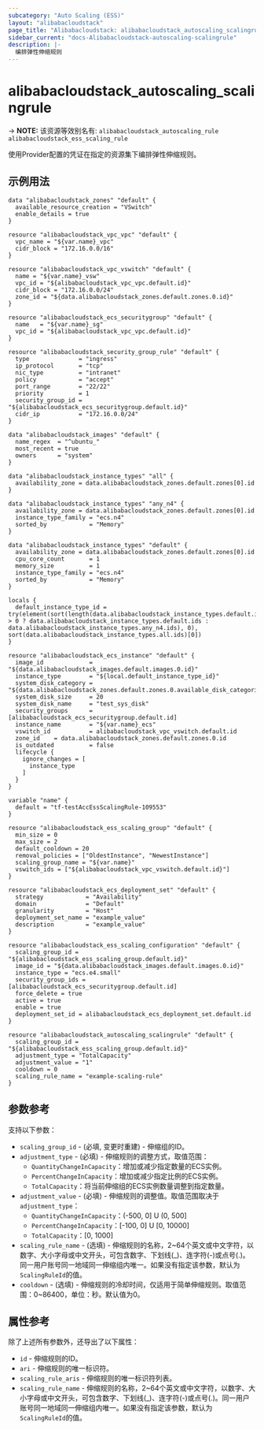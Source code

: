 ```yaml
---
subcategory: "Auto Scaling (ESS)"
layout: "alibabacloudstack"
page_title: "Alibabacloudstack: alibabacloudstack_autoscaling_scalingrule"
sidebar_current: "docs-Alibabacloudstack-autoscaling-scalingrule"
description: |- 
  编排弹性伸缩规则
---
```


# alibabacloudstack_autoscaling_scalingrule
-> **NOTE:** 该资源等效别名有: `alibabacloudstack_autoscaling_rule` `alibabacloudstack_ess_scaling_rule`

使用Provider配置的凭证在指定的资源集下编排弹性伸缩规则。

## 示例用法

```hcl
data "alibabacloudstack_zones" "default" {
  available_resource_creation = "VSwitch"
  enable_details = true
}

resource "alibabacloudstack_vpc_vpc" "default" {
  vpc_name = "${var.name}_vpc"
  cidr_block = "172.16.0.0/16"
}

resource "alibabacloudstack_vpc_vswitch" "default" {
  name = "${var.name}_vsw"
  vpc_id = "${alibabacloudstack_vpc_vpc.default.id}"
  cidr_block = "172.16.0.0/24"
  zone_id = "${data.alibabacloudstack_zones.default.zones.0.id}"
}

resource "alibabacloudstack_ecs_securitygroup" "default" {
  name   = "${var.name}_sg"
  vpc_id = "${alibabacloudstack_vpc_vpc.default.id}"
}

resource "alibabacloudstack_security_group_rule" "default" {
  type              = "ingress"
  ip_protocol       = "tcp"
  nic_type          = "intranet"
  policy            = "accept"
  port_range        = "22/22"
  priority          = 1
  security_group_id = "${alibabacloudstack_ecs_securitygroup.default.id}"
  cidr_ip           = "172.16.0.0/24"
}

data "alibabacloudstack_images" "default" {
  name_regex  = "^ubuntu_"
  most_recent = true
  owners      = "system"
}

data "alibabacloudstack_instance_types" "all" {
  availability_zone = data.alibabacloudstack_zones.default.zones[0].id
}

data "alibabacloudstack_instance_types" "any_n4" {
  availability_zone = data.alibabacloudstack_zones.default.zones[0].id
  instance_type_family = "ecs.n4"
  sorted_by            = "Memory"
}

data "alibabacloudstack_instance_types" "default" {
  availability_zone = data.alibabacloudstack_zones.default.zones[0].id
  cpu_core_count       = 1
  memory_size          = 1
  instance_type_family = "ecs.n4"
  sorted_by            = "Memory"
}

locals {
  default_instance_type_id = try(element(sort(length(data.alibabacloudstack_instance_types.default.instance_types) > 0 ? data.alibabacloudstack_instance_types.default.ids : data.alibabacloudstack_instance_types.any_n4.ids), 0), sort(data.alibabacloudstack_instance_types.all.ids)[0])
}

resource "alibabacloudstack_ecs_instance" "default" {
  image_id             = "${data.alibabacloudstack_images.default.images.0.id}"
  instance_type        = "${local.default_instance_type_id}"
  system_disk_category = "${data.alibabacloudstack_zones.default.zones.0.available_disk_categories.0}"
  system_disk_size     = 20
  system_disk_name     = "test_sys_disk"
  security_groups      = [alibabacloudstack_ecs_securitygroup.default.id]
  instance_name        = "${var.name}_ecs"
  vswitch_id           = alibabacloudstack_vpc_vswitch.default.id
  zone_id    = data.alibabacloudstack_zones.default.zones.0.id
  is_outdated          = false
  lifecycle {
    ignore_changes = [
      instance_type
    ]
  }
}

variable "name" {
  default = "tf-testAccEssScalingRule-109553"
}

resource "alibabacloudstack_ess_scaling_group" "default" {
  min_size = 0
  max_size = 2
  default_cooldown = 20
  removal_policies = ["OldestInstance", "NewestInstance"]
  scaling_group_name = "${var.name}"
  vswitch_ids = ["${alibabacloudstack_vpc_vswitch.default.id}"]
}

resource "alibabacloudstack_ecs_deployment_set" "default" {
  strategy            = "Availability"
  domain              = "Default"
  granularity         = "Host"
  deployment_set_name = "example_value"
  description         = "example_value"
}

resource "alibabacloudstack_ess_scaling_configuration" "default" {
  scaling_group_id = "${alibabacloudstack_ess_scaling_group.default.id}"
  image_id = "${data.alibabacloudstack_images.default.images.0.id}"
  instance_type = "ecs.e4.small"
  security_group_ids = [alibabacloudstack_ecs_securitygroup.default.id]
  force_delete = true
  active = true
  enable = true
  deployment_set_id = alibabacloudstack_ecs_deployment_set.default.id
}

resource "alibabacloudstack_autoscaling_scalingrule" "default" {
  scaling_group_id = "${alibabacloudstack_ess_scaling_group.default.id}"
  adjustment_type = "TotalCapacity"
  adjustment_value = "1"
  cooldown = 0
  scaling_rule_name = "example-scaling-rule"
}
```

## 参数参考

支持以下参数：

* `scaling_group_id` - (必填, 变更时重建) - 伸缩组的ID。
* `adjustment_type` - (必填) - 伸缩规则的调整方式，取值范围：
  * `QuantityChangeInCapacity`：增加或减少指定数量的ECS实例。
  * `PercentChangeInCapacity`：增加或减少指定比例的ECS实例。
  * `TotalCapacity`：将当前伸缩组的ECS实例数量调整到指定数量。
* `adjustment_value` - (必填) - 伸缩规则的调整值。取值范围取决于`adjustment_type`：
  * `QuantityChangeInCapacity`：(-500, 0] U (0, 500]
  * `PercentChangeInCapacity`：[-100, 0] U [0, 10000]
  * `TotalCapacity`：[0, 1000]
* `scaling_rule_name` - (选填) - 伸缩规则的名称，2~64个英文或中文字符，以数字、大小字母或中文开头，可包含数字、下划线(_)、连字符(-)或点号(.)。同一用户账号同一地域同一伸缩组内唯一。如果没有指定该参数，默认为`ScalingRuleId`的值。
* `cooldown` - (选填) - 伸缩规则的冷却时间，仅适用于简单伸缩规则。取值范围：0~86400，单位：秒。默认值为0。

## 属性参考

除了上述所有参数外，还导出了以下属性：

* `id` - 伸缩规则的ID。
* `ari` - 伸缩规则的唯一标识符。
* `scaling_rule_aris` - 伸缩规则的唯一标识符列表。
* `scaling_rule_name` - 伸缩规则的名称，2~64个英文或中文字符，以数字、大小字母或中文开头，可包含数字、下划线(_)、连字符(-)或点号(.)。同一用户账号同一地域同一伸缩组内唯一。如果没有指定该参数，默认为`ScalingRuleId`的值。
```